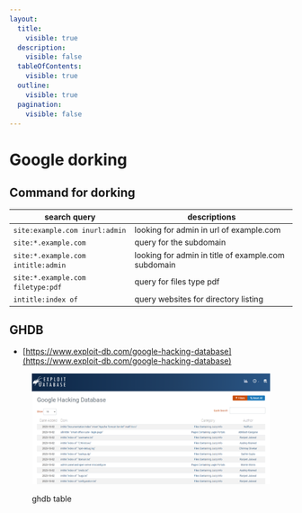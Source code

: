 ```yaml
---
layout:
  title:
    visible: true
  description:
    visible: false
  tableOfContents:
    visible: true
  outline:
    visible: true
  pagination:
    visible: false
---
```


# Google dorking

## Command for dorking

| search query                       | descriptions                                        |
| ---------------------------------- | --------------------------------------------------- |
| `site:example.com inurl:admin`     | looking for admin in url of example.com             |
| `site:*.example.com`               | query for the subdomain                             |
| `site:*.example.com intitle:admin` | looking for admin in title of example.com subdomain |
| `site:*.example.com filetype:pdf`  | query for files type pdf                            |
| `intitle:index of`                 | query websites for directory listing                |

## GHDB

* [https://www.exploit-db.com/google-hacking-database](https://www.exploit-db.com/google-hacking-database)

<figure><img src="../.gitbook/assets/ghdb_table.png" alt=""><figcaption><p>ghdb table</p></figcaption></figure>
